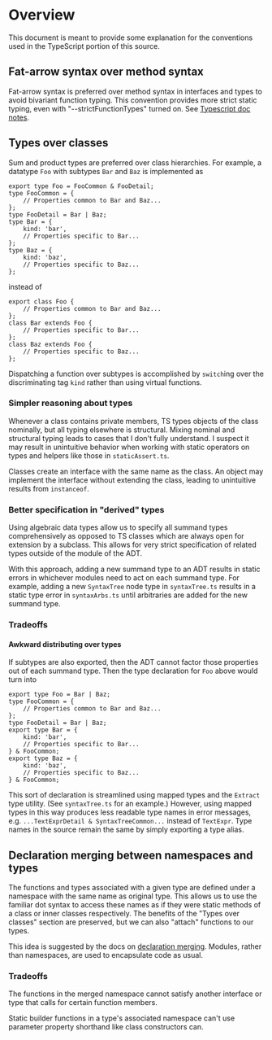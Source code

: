 # Overview

This document is meant to provide some explanation for the conventions used in the TypeScript portion of this source.

## Fat-arrow syntax over method syntax
Fat-arrow syntax is preferred over method syntax in interfaces and types to avoid bivariant function typing. This convention provides more strict static typing, even with "--strictFunctionTypes" turned on. See [Typescript doc notes](https://www.typescriptlang.org/docs/handbook/release-notes/typescript-2-6.html#note).

## Types over classes
Sum and product types are preferred over class hierarchies. For example, a datatype `Foo` with subtypes `Bar` and `Baz` is implemented as

```
export type Foo = FooCommon & FooDetail;
type FooCommon = {
    // Properties common to Bar and Baz...
};
type FooDetail = Bar | Baz;
type Bar = {
    kind: 'bar',
    // Properties specific to Bar...
};
type Baz = {
    kind: 'baz',
    // Properties specific to Baz...
};
```

instead of 

```
export class Foo {
    // Properties common to Bar and Baz...
};
class Bar extends Foo {
    // Properties specific to Bar...
};
class Baz extends Foo {
    // Properties specific to Baz...
};
```

Dispatching a function over subtypes is accomplished by `switch`ing over the discriminating tag `kind` rather than using virtual functions.

### Simpler reasoning about types
Whenever a class contains private members, TS types objects of the class nominally, but all typing elsewhere is structural. Mixing nominal and structural typing leads to cases that I don't fully understand. I suspect it may result in unintuitive behavior when working with static operators on types and helpers like those in `staticAssert.ts`.

Classes create an interface with the same name as the class. An object may implement the interface without extending the class, leading to unintuitive results from `instanceof`. 

### Better specification in "derived" types
Using algebraic data types allow us to specify all summand types comprehensively as opposed to TS classes which are always open for extension by a subclass. This allows for very strict specification of related types outside of the module of the ADT.  

With this approach, adding a new summand type to an ADT results in static errors in whichever modules need to act on each summand type. For example, adding a new `SyntaxTree` node type in `syntaxTree.ts` results in a static type error in `syntaxArbs.ts` until arbitraries are added for the new summand type.

### Tradeoffs

#### Awkward distributing over types
If subtypes are also exported, then the ADT cannot factor those properties out of each summand type. Then the type declaration for `Foo` above would turn into 

```
export type Foo = Bar | Baz;
type FooCommon = {
    // Properties common to Bar and Baz...
};
type FooDetail = Bar | Baz;
export type Bar = {
    kind: 'bar',
    // Properties specific to Bar...
} & FooCommon;
export type Baz = {
    kind: 'baz',
    // Properties specific to Baz...
} & FooCommon;
```

This sort of declaration is streamlined using mapped types and the `Extract` type utility. (See `syntaxTree.ts` for an example.) However, using mapped types in this way produces less readable type names in error messages, e.g. `...TextExprDetail & SyntaxTreeCommon...` instead of `TextExpr`. Type names in the source remain the same by simply exporting a type alias.

## Declaration merging between namespaces and types
The functions and types associated with a given type are defined under a namespace with the same name as original type. This allows us to use the familiar dot syntax to access these names as if they were static methods of a class or inner classes respectively. The benefits of the "Types over classes" section are preserved, but we can also "attach" functions to our types. 

This idea is suggested by the docs on [declaration merging](https://www.typescriptlang.org/docs/handbook/declaration-merging.html). Modules, rather than namespaces, are used to encapsulate code as usual. 

### Tradeoffs
The functions in the merged namespace cannot satisfy another interface or type that calls for certain function members.

Static builder functions in a type's associated namespace can't use parameter property shorthand like class constructors can.
